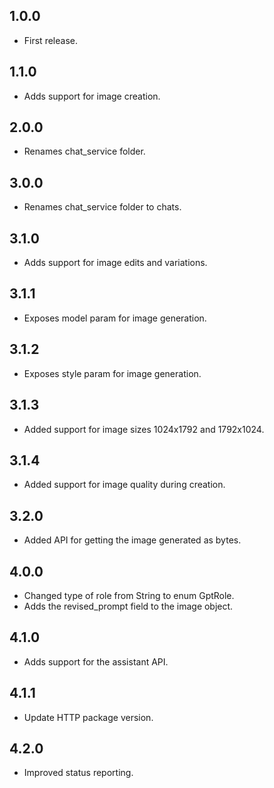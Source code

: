 ## 1.0.0
* First release.

## 1.1.0
* Adds support for image creation.

## 2.0.0
* Renames chat_service folder.

## 3.0.0
* Renames chat_service folder to chats.

## 3.1.0
* Adds support for image edits and variations.

## 3.1.1
* Exposes model param for image generation.

## 3.1.2
* Exposes style param for image generation.

## 3.1.3
* Added support for image sizes 1024x1792 and 1792x1024.

## 3.1.4
* Added support for image quality during creation.

## 3.2.0
* Added API for getting the image generated as bytes.

## 4.0.0
* Changed type of role from String to enum GptRole.
* Adds the revised_prompt field to the image object.

## 4.1.0
* Adds support for the assistant API.

## 4.1.1
* Update HTTP package version.

## 4.2.0
* Improved status reporting.